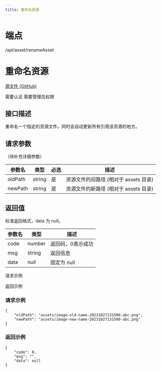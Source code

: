 ```yaml
---
title: 重命名资源
---
```

# 端点

/api/asset/renameAsset

# 重命名资源

[源文件 (GitHub)](https://github.com/siyuan-note/siyuan/blob/master/kernel/api/asset.go "查看源文件")

需要认证 需要管理员权限

## 接口描述

重命名一个指定的资源文件。同时会自动更新所有引用该资源的地方。

## 请求参数

（待补充详细参数）

| 参数名 | 类型 | 必选 | 描述 |
| --- | --- | --- | --- |
| oldPath | string | 是 | 资源文件的旧路径 (相对于 assets 目录) |
| newPath | string | 是 | 资源文件的新路径 (相对于 assets 目录) |

## 返回值

标准返回格式，data 为 null。

| 参数名 | 类型 | 描述 |
| --- | --- | --- |
| code | number | 返回码，0表示成功 |
| msg | string | 返回信息 |
| data | null | 固定为 null |

请求示例

返回示例

### 请求示例

```
{
    "oldPath": "assets/image-old-name-20231027131500-abc.png",
    "newPath": "assets/image-new-name-20231027131500-abc.png"
}
```

### 返回示例

```
{
    "code": 0,
    "msg": "",
    "data": null
}
```

